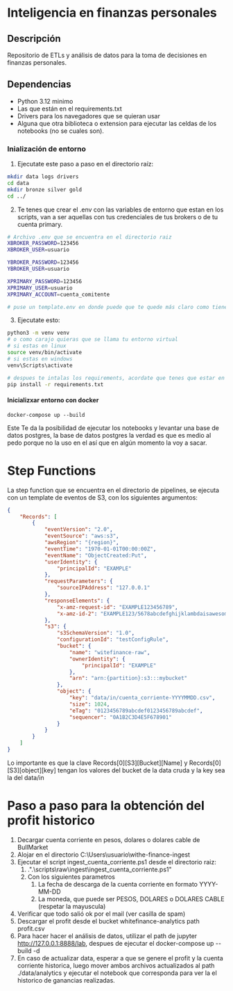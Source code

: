# Inteligencia en finanzas personales

## Descripción

Repositorio de ETLs y análisis de datos para la toma de decisiones en finanzas personales.

## Dependencias

- Python 3.12 minimo
- Las que están en el requirements.txt
- Drivers para los navegadores que se quieran usar
- Alguna que otra biblioteca o extension para ejecutar las celdas de los notebooks (no se cuales son).

### Inialización de entorno

1. Ejecutate este paso a paso en el directorio raíz:

```bash
mkdir data logs drivers
cd data
mkdir bronze silver gold
cd ../
```

2. Te tenes que crear el .env con las variables de entorno que estan en los scripts, van a ser aquellas con tus credenciales de tus brokers o de tu cuenta primary.

```bash
# Archivo .env que se encuentra en el directorio raiz
XBROKER_PASSWORD=123456
XBROKER_USER=usuario

YBROKER_PASSWORD=123456
YBROKER_USER=usuario

XPRIMARY_PASSWORD=123456
XPRIMARY_USER=usuario
XPRIMARY_ACCOUNT=cuenta_comitente

# puse un template.env en donde puede que te quede más claro como tiene que quedar
```

3. Ejecutate esto:

```bash
python3 -m venv venv
# o como carajo quieras que se llama tu entorno virtual
# si estas en linux
source venv/bin/activate
# si estas en windows
venv\Scripts\activate

# despues te intalas los requirements, acordate que tenes que estar en Python 3.12 sino no funca, o por ahí si pero qcyo
pip install -r requirements.txt
```

#### Inicializxar entorno con docker

```docker
docker-compose up --build
```

Este Te da la posibilidad de ejecutar los notebooks y levantar una base de datos postgres, la base de datos postgres la verdad es que es medio al pedo porque no la uso en el  así que en algún momento la voy a sacar.

# Step Functions

La step function que se encuentra en el directorio de pipelines, se ejecuta con un template de eventos de S3, con los siguientes argumentos:

```json
{
    "Records": [
        {
            "eventVersion": "2.0",
            "eventSource": "aws:s3",
            "awsRegion": "{region}",
            "eventTime": "1970-01-01T00:00:00Z",
            "eventName": "ObjectCreated:Put",
            "userIdentity": {
                "principalId": "EXAMPLE"
            },
            "requestParameters": {
                "sourceIPAddress": "127.0.0.1"
            },
            "responseElements": {
                "x-amz-request-id": "EXAMPLE123456789",
                "x-amz-id-2": "EXAMPLE123/5678abcdefghijklambdaisawesome/mnopqrstuvwxyzABCDEFGH"
            },
            "s3": {
                "s3SchemaVersion": "1.0",
                "configurationId": "testConfigRule",
                "bucket": {
                    "name": "witefinance-raw",
                    "ownerIdentity": {
                        "principalId": "EXAMPLE"
                    },
                    "arn": "arn:{partition}:s3:::mybucket"
                },
                "object": {
                    "key": "data/in/cuenta_corriente-YYYYMMDD.csv",
                    "size": 1024,
                    "eTag": "0123456789abcdef0123456789abcdef",
                    "sequencer": "0A1B2C3D4E5F678901"
                }
            }
        }
    ]
}
```

Lo importante es que la clave Records[0][S3][Bucket][Name] y Records[0][S3][object][key] tengan los valores del bucket de la data cruda y la key sea la del data/in

# Paso a paso para la obtención del profit historico

1. Decargar cuenta corriente en pesos, dolares o dolares cable de BullMarket
2. Alojar en el directorio C:\Users\usuario\withe-finance-ingest
3. Ejecutar el script ingest_cuenta_corriente.ps1 desde el directorio raiz:
   1. .".\scripts\raw\ingest\ingest_cuenta_corriente.ps1"
   2. Con los siguientes parametros
      1. La fecha de descarga de la cuenta corriente en formato YYYY-MM-DD
      2. La moneda, que puede ser PESOS, DOLARES o DOLARES CABLE (respetar la mayuscula)
4. Verificar que todo salió ok por el mail (ver casilla de spam)
5. Descargar el profit desde el bucket whitefinance-analytics path profit.csv
6. Para hacer hacer el análisis de datos, utilizar el path de jupyter http://127.0.0.1:8888/lab, despues de ejecutar el docker-compose up --build -d
7. En caso de actualizar data, esperar a que se genere el profit y la cuenta corriente historica, luego mover ambos archivos actualizados al path ./data/analytics y ejecutar el notebook que corresponda para ver la el historico de ganancias realizadas.
